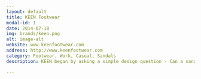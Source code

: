 ```yaml
---
layout: default
title: KEEN Footwear
modal-id: 1
date: 2014-07-18
img: brands/keen.png
alt: image-alt
website: www.keenfootwear.com
address: http://www.keenfootwear.com
category: Footwear, Work, Casual, Sandals
description: KEEN began by asking a simple design question - Can a sandal protect the toes? The answer was yes. This one radical departure for sandals inspired the overriding KEEN philosophy of hybrid innovation, of striving to create new possibilities in everything they do, pushing themselves to discover and implement original ideas in their products and challenging themselves to consider each choice they make. We are excited to carry several safety-toe and soft-toe work and casual models from Keen.

---
```

